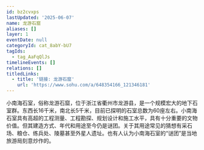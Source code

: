 ```yaml
---
id: bz2cvxps
lastUpdated: '2025-06-07'
name: 龙游石窟
aliases: []
layer: 1
eventDate: null
categoryId: cat_8abY-bU7
tagIds:
  - tag_AaFqQlJs
timelineEvents: []
relations: []
titledLinks:
  - title: '链接: 龙游石窟'
    url: 'https://www.sohu.com/a/648354166_121346181'
---
```

小南海石室，俗称龙游石窟，位于浙江省衢州市龙游县，是一个规模宏大的地下石室群。东西长16千米，南北长5千米，目前已探明的石室总数为60座左右。小南海石室具有高超的工程测量、工程勘探、规划设计和施工水平，具有十分重要的文物价值。但其建造方式、年代和用途至今仍是谜团。关于其用途常见的猜想有采石场、粮仓、练兵处、陵墓甚至外星人遗址。也有人认为小南海石室的“谜团”是当地旅游局刻意炒作的。
